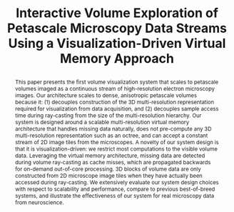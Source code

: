 ---
# this file is written in YAML http://docs.ansible.com/ansible/latest/YAMLSyntax.html
# all lines with a leading sharp are comments and will not be compiled
# longer blocks of text should start with a a leading > to escape all special characters

# URL handle for generated webpage
slug:      petascale

#specifies layout to be used for page generation (do not modify)
layout:     publication

#publication title
title:      >
   Interactive Volume Exploration of Petascale Microscopy Data Streams Using a Visualization-Driven Virtual Memory Approach

#include in selected publications on front page (optional, delete line if not applicable)
display: selected

#list all publication authors in correct order
authors:
 - Markus Hadwiger 
 - Johanna Beyer
 - Won-Ki Jeong
 - Hanspeter Pfister

#insert publication venue (displayed on publication page)
venue:      >
   IEEE Transactions on Visualization and Computer Graphics, Vol.18, No.12 (Proceedings IEEE Scientific Visualization 2012), pp. 2285-2294
   
#insert short venue (displayed in box in publication list)
shortvenue: >
   IEEE Scientific Visualization 2012

#specify publication year
year:       2012

#insert abstract of publication
abstract:   >
   This paper presents the first volume visualization system that scales to petascale volumes imaged as a continuous stream of high-resolution electron microscopy images. Our architecture scales to dense, anisotropic petascale volumes because it: (1) decouples construction of the 3D multi-resolution representation required for visualization from data acquisition, and (2) decouples sample access time during ray-casting from the size of the multi-resolution hierarchy. Our system is designed around a scalable multi-resolution virtual memory architecture that handles missing data naturally, does not pre-compute any 3D multi-resolution representation such as an octree, and can accept a constant stream of 2D image tiles from the microscopes. A novelty of our system design is that it is visualization-driven: we restrict most computations to the visible volume data. Leveraging the virtual memory architecture, missing data are detected during volume ray-casting as cache misses, which are propagated backwards for on-demand out-of-core processing. 3D blocks of volume data are only constructed from 2D microscope image tiles when they have actually been accessed during ray-casting. We extensively evaluate our system design choices with respect to scalability and performance, compare to previous best-of-breed systems, and illustrate the effectiveness of our system for real microscopy data from neuroscience.
   
#link to hi-res teaser image of publication (please make sure the image is wide, e.g. aspect ratio between 4:2 and 4:1) 
teaser:     './publications/2012_hadwiger_petascale.png'

#link to smaller thumbnail image of publication (please make sure the aspect ratio is 3:2, suggested size is 150x100px)
thumbnail:  './publications/2012_hadwiger_thumbnail1.png'

#link to publication video (optional): you can either upload the video to our website (insert local link) or host it on youtube or vimeo (in this case insert the youtube/vimeo link)
video:      './publications/2012_hadwiger_petascale.mp4'

#link to publication pdf (optional)
pdf:        './publications/2012_hadwiger_petascale.pdf'

#insert citation. please format citation by inserting <br> at line breaks, &emsp; will insert a tab character to prettify the citation
citation:   >
  @article{Hadwiger2012Petascale,<br>
   &emsp;title = {Interactive Volume Exploration of Petascale Microscopy Data Streams Using a Visualization-Driven Virtual Memory Approach},<br>
   &emsp;author = {Hadwiger, Markus and Beyer, Johanna and Jeong, Won-Ki and Pfister, Hanspeter},<br>
   &emsp;journal = {IEEE Transactions on Visualization and Computer Graphics (Proceedings IEEE Scientific Visualization 2012)},<br>
   &emsp;year = {2012},<br>
   &emsp;volume = {18},<br>
   &emsp;number = {12},<br>
   &emsp;pages = {2285--2294}<br>
  }

#insert links to additional material for the publication (optional)
#links need a title, a URL and a type (this defines the link icon) which can be one of the following values: code, archive, files, slides or text (this is the default icon)
#links: 
# - title: ExampleCode
#   type:  code
#   url:   './publications/supplementary1.zip' 
# - title: ExampleSlides
#   type:  slides
#   url:   './publications/presentation.pptx' 

#don't forget the leading and trailing --- in a YAML file
---